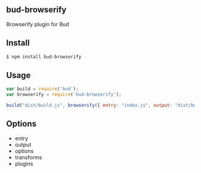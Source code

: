 ## bud-browserify

Browserify plugin for Bud

## Install

```bash
$ npm install bud-browserify
```

## Usage

```js
var build = require('bud');
var browserify = require('bud-browserify');

build("dist/build.js", browserify({ entry: "index.js", output: "dist/build.js" }));
```

## Options

* entry
* output
* options
* transforms
* plugins
